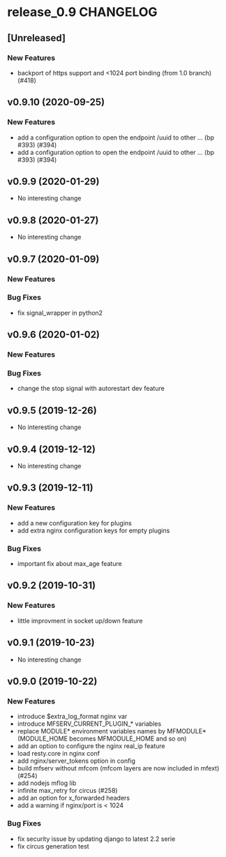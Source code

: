 # release_0.9 CHANGELOG


## [Unreleased]

### New Features
- backport of https support and <1024 port binding (from 1.0 branch) (#418)






## v0.9.10 (2020-09-25)

### New Features
- add a configuration option to open the endpoint /uuid to other … (bp #393) (#394)
- add a configuration option to open the endpoint /uuid to other … (bp #393) (#394)






## v0.9.9 (2020-01-29)

- No interesting change


## v0.9.8 (2020-01-27)

- No interesting change


## v0.9.7 (2020-01-09)

### New Features


### Bug Fixes
- fix signal_wrapper in python2





## v0.9.6 (2020-01-02)

### New Features


### Bug Fixes
- change the stop signal with autorestart dev feature





## v0.9.5 (2019-12-26)

- No interesting change


## v0.9.4 (2019-12-12)

- No interesting change


## v0.9.3 (2019-12-11)

### New Features
- add a new configuration key for plugins
- add extra nginx configuration keys for empty plugins


### Bug Fixes
- important fix about max_age feature





## v0.9.2 (2019-10-31)

### New Features
- little improvment in socket up/down feature






## v0.9.1 (2019-10-23)

- No interesting change


## v0.9.0 (2019-10-22)

### New Features
- introduce $extra_log_format nginx var
- introduce MFSERV_CURRENT_PLUGIN_* variables
- replace MODULE* environment variables names by MFMODULE* (MODULE_HOME becomes MFMODULE_HOME and so on)
- add an option to configure the nginx real_ip feature
- load resty.core in nginx conf
- add nginx/server_tokens option in config
- build mfserv without mfcom (mfcom layers are now included in mfext) (#254)
- add nodejs mflog lib
- infinite max_retry for circus (#258)
- add an option for x_forwarded headers
- add a warning if nginx/port is < 1024


### Bug Fixes
- fix security issue by updating django to latest 2.2 serie
- fix circus generation test






